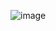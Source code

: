 ![image](https://user-images.githubusercontent.com/38939634/71622791-95f7b700-2c1b-11ea-9525-7ae6416b9a33.png)

